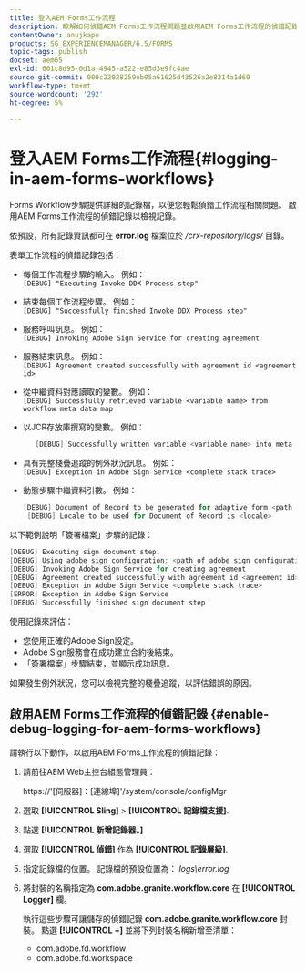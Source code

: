```yaml
---
title: 登入AEM Forms工作流程
description: 瞭解如何偵錯AEM Forms工作流程問題並啟用AEM Forms工作流程的偵錯記錄以檢視記錄。
contentOwner: anujkapo
products: SG_EXPERIENCEMANAGER/6.5/FORMS
topic-tags: publish
docset: aem65
exl-id: 601c8d95-0d1a-4945-a522-e85d3e9fc4ae
source-git-commit: 000c22028259eb05a61625d43526a2e8314a1d60
workflow-type: tm+mt
source-wordcount: '292'
ht-degree: 5%

---
```


# 登入AEM Forms工作流程{#logging-in-aem-forms-workflows}

Forms Workflow步驟提供詳細的記錄檔，以便您輕鬆偵錯工作流程相關問題。 啟用AEM Forms工作流程的偵錯記錄以檢視記錄。

依預設，所有記錄資訊都可在 **error.log** 檔案位於 */crx-repository/logs/* 目錄。

表單工作流程的偵錯記錄包括：

* 每個工作流程步驟的輸入。 例如：\
  `[DEBUG] "Executing Invoke DDX Process step"`

* 結束每個工作流程步驟。 例如：\
  `[DEBUG] "Successfully finished Invoke DDX Process step"`

* 服務呼叫訊息。 例如：\
  `[DEBUG] Invoking Adobe Sign Service for creating agreement`

* 服務結束訊息。 例如：\
  `[DEBUG] Agreement created successfully with agreement id <agreement id>`

* 從中繼資料對應讀取的變數。 例如：\
  `[DEBUG] Successfully retrieved variable <variable name> from workflow meta data map`

* 以JCR存放庫撰寫的變數。 例如：

  ```verilog
     [DEBUG] Successfully written variable <variable name> into meta data node at <JCR path where meta data is being written>
  ```

* 具有完整棧疊追蹤的例外狀況訊息。 例如：\
  `[DEBUG] Exception in Adobe Sign Service <complete stack trace>`

* 動態步驟中繼資料引數。 例如：

  ```verilog
  [DEBUG] Document of Record to be generated for adaptive form <path of adaptive form>
   [DEBUG] Locale to be used for Document of Record is <locale>
  ```

以下範例說明「簽署檔案」步驟的記錄：

```verilog
[DEBUG] Executing sign document step.
[DEBUG] Using adobe sign configuration: <path of adobe sign configuration>
[DEBUG] Invoking Adobe Sign Service for creating agreement
[DEBUG] Agreement created successfully with agreement id <agreement id>
[DEBUG] Exception in Adobe Sign Service <complete stack trace>
[ERROR] Exception in Adobe Sign Service
[DEBUG] Successfully finished sign document step
```

使用記錄來評估：

* 您使用正確的Adobe Sign設定。
* Adobe Sign服務會在成功建立合約後結束。
* 「簽署檔案」步驟結束，並顯示成功訊息。

如果發生例外狀況，您可以檢視完整的棧疊追蹤，以評估錯誤的原因。

## 啟用AEM Forms工作流程的偵錯記錄 {#enable-debug-logging-for-aem-forms-workflows}

請執行以下動作，以啟用AEM Forms工作流程的偵錯記錄：

1. 請前往AEM Web主控台組態管理員：

   https://&#39;[伺服器]：[連線埠]&#39;/system/console/configMgr

1. 選取 **[!UICONTROL Sling]** > **[!UICONTROL 記錄檔支援]**.
1. 點選 **[!UICONTROL 新增記錄器。]**
1. 選取 **[!UICONTROL 偵錯]** 作為 **[!UICONTROL 記錄層級]**.
1. 指定記錄檔的位置。 記錄檔的預設位置為： *logs\error.log*
1. 將封裝的名稱指定為 **com.adobe.granite.workflow.core** 在 **[!UICONTROL Logger]** 欄。

   執行這些步驟可讓儲存的偵錯記錄 **com.adobe.granite.workflow.core** 封裝。 點選 **[!UICONTROL +]** 並將下列封裝名稱新增至清單：

   * com.adobe.fd.workflow
   * com.adobe.fd.workspace

